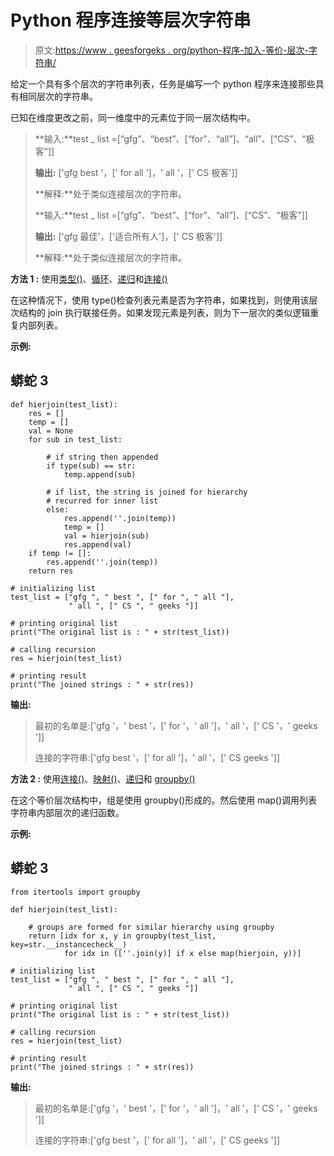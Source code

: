 # Python 程序连接等层次字符串

> 原文:[https://www . geesforgeks . org/python-程序-加入-等价-层次-字符串/](https://www.geeksforgeeks.org/python-program-to-join-equi-hierarchy-strings/)

给定一个具有多个层次的字符串列表，任务是编写一个 python 程序来连接那些具有相同层次的字符串。

已知在维度更改之前，同一维度中的元素位于同一层次结构中。

> **输入:**test _ list =[“gfg”、“best”、[“for”、“all”]、“all”、[“CS”、“极客”]]
> 
> **输出:** ['gfg best '，[' for all ']，' all '，[' CS 极客']]
> 
> **解释:**处于类似连接层次的字符串。
> 
> **输入:**test _ list =[“gfg”、“best”、[“for”、“all”]、[“CS”、“极客”]]
> 
> **输出:** ['gfg 最佳'，['适合所有人']，[' CS 极客']]
> 
> **解释:**处于类似连接层次的字符串。

**方法 1 :** 使用[类型()](https://www.geeksforgeeks.org/python-type-function/)、[循环](https://www.geeksforgeeks.org/loops-in-python/)、[递归](https://www.geeksforgeeks.org/recursion-in-python/)和[连接()](https://www.geeksforgeeks.org/join-function-python/)

在这种情况下，使用 type()检查列表元素是否为字符串，如果找到，则使用该层次结构的 join 执行联接任务。如果发现元素是列表，则为下一层次的类似逻辑重复内部列表。

**示例:**

## 蟒蛇 3

```
def hierjoin(test_list):
    res = []
    temp = []
    val = None
    for sub in test_list:

        # if string then appended
        if type(sub) == str:
            temp.append(sub)

        # if list, the string is joined for hierarchy
        # recurred for inner list
        else:
            res.append(''.join(temp))
            temp = []
            val = hierjoin(sub)
            res.append(val)
    if temp != []:
        res.append(''.join(temp))
    return res

# initializing list
test_list = ["gfg ", " best ", [" for ", " all "],
             " all ", [" CS ", " geeks "]]

# printing original list
print("The original list is : " + str(test_list))

# calling recursion
res = hierjoin(test_list)

# printing result
print("The joined strings : " + str(res))
```

**输出:**

> 最初的名单是:['gfg '，' best '，[' for '，' all ']，' all '，[' CS '，' geeks ']]
> 
> 连接的字符串:['gfg best '，[' for all ']，' all '，[' CS geeks ']]

**方法 2 :** 使用[连接()](https://www.geeksforgeeks.org/join-function-python/)、[映射()](https://www.geeksforgeeks.org/python-map-function/)、[递归](https://www.geeksforgeeks.org/recursion-in-python/)和 [groupby()](https://www.geeksforgeeks.org/python-pandas-dataframe-groupby/)

在这个等价层次结构中，组是使用 groupby()形成的。然后使用 map()调用列表字符串内部层次的递归函数。

**示例:**

## 蟒蛇 3

```
from itertools import groupby

def hierjoin(test_list):

    # groups are formed for similar hierarchy using groupby
    return [idx for x, y in groupby(test_list, key=str.__instancecheck__)
            for idx in ([''.join(y)] if x else map(hierjoin, y))]

# initializing list
test_list = ["gfg ", " best ", [" for ", " all "],
             " all ", [" CS ", " geeks "]]

# printing original list
print("The original list is : " + str(test_list))

# calling recursion
res = hierjoin(test_list)

# printing result
print("The joined strings : " + str(res))
```

**输出:**

> 最初的名单是:['gfg '，' best '，[' for '，' all ']，' all '，[' CS '，' geeks ']]
> 
> 连接的字符串:['gfg best '，[' for all ']，' all '，[' CS geeks ']]